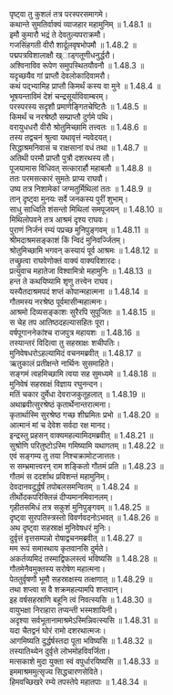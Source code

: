 

  
पृष्ट्वा तु कुशलं तत्र परस्परसमागमे।  
कथान्ते सुमतिर्वाक्यं व्याजहार महामुनिम् ॥ 1.48.1 ॥   
इमौ कुमारौ भद्रं ते देवतुल्यपराक्रमौ।  
गजसिंहगती वीरौ शार्दूलवृषभोपमौ ॥ 1.48.2 ॥   
पद्मपत्रविशालाक्षौ ख्ाड्गतूणीधनुर्द्धरौ।  
अश्विनाविव रूपेण समुपस्थितयौवनौ ॥ 1.48.3 ॥   
यदृच्छयैव गां प्राप्तौ देवलोकादिवामरौ।  
कथं पद्भ्यामिह प्राप्तौ किमर्थं कस्य वा मुने ॥ 1.48.4 ॥   
भूषयन्ताविमं देशं चन्द्रसूर्याविवाम्बरम्।  
परस्परस्य सदृशौ प्रमाणेङ्गितचेष्टितैः ॥ 1.48.5 ॥   
किमर्थं च नरश्रेष्ठौ सम्प्राप्तौ दुर्गमे पथि।  
वरायुधधरौ वीरौ श्रोतुमिच्छामि तत्त्वतः ॥ 1.48.6 ॥   
तस्य तद्वचनं श्रुत्वा यथावृत्तं न्यवेदयत्।  
सिद्धाश्रमनिवासं च राक्षसानां वधं तथा ॥ 1.48.7 ॥   
अतिथी परमौ प्राप्तौ पुत्रौ दशरथस्य तौ।  
पूजयामास विधिवत् सत्कारार्हौ महाबलौ ॥ 1.48.8 ॥   
ततः परमसत्कारं सुमतेः प्राप्य राघवौ।  
उष्य तत्र निशामेकां जग्मतुर्मिथिलां ततः ॥ 1.48.9 ॥   
तान् दृष्ट्वा मुनयः सर्वे जनकस्य पुरीं शुभाम्।  
साधु साध्विति शंसन्तो मिथिलां समपूजयन् ॥ 1.48.10 ॥   
मिथिलोपवने तत्र आश्रमं दृश्य राघवः।  
पुराणं निर्जनं रम्यं पप्रच्छ मुनिपुङ्गवम् ॥ 1.48.11 ॥   
श्रीमदाश्रमसङ्काशं किं न्विदं मुनिवर्ज्जितम्।  
श्रोतुमिच्छामि भगवन् कस्यायं पूर्व आश्रमः ॥ 1.48.12 ॥   
तच्छ्रुत्वा राघवेणोक्तं वाक्यं वाक्यविशारदः।  
प्रत्युवाच महातेजा विश्वामित्रो महामुनिः ॥ 1.48.13 ॥   
हन्त ते कथयिष्यामि शृणु तत्त्वेन राघव।  
यस्यैतदाश्रमपदं शप्तं कोपान्महात्मना ॥ 1.48.14 ॥   
गौतमस्य नरश्रेष्ठ पूर्वमासीन्महात्मनः।  
आश्रमो दिव्यसङ्काशः सुरैरपि सुपूजितः ॥ 1.48.15 ॥   
स चेह तप आतिष्ठदहल्यासहितः पूरा।  
वर्षपूगाननेकांश्च राजपुत्र महायशः ॥ 1.48.16 ॥   
तस्यान्तरं विदित्वा तु सहस्राक्षः शचीपतिः।  
मुनिवेषधरोऽहल्यामिदं वचनमब्रवीत् ॥ 1.48.17 ॥   
ऋतुकालं प्रतीक्षन्ते नार्थिनः सुसमाहिते।  
सङ्गमं त्वहमिच्छामि त्वया सह सुमध्यमे ॥ 1.48.18 ॥   
मुनिवेषं सहस्राक्षं विज्ञाय रघुनन्दन।  
मतिं चकार दुर्मेधा देवराजकुतूहलात् ॥ 1.48.19 ॥   
अथाब्रवीत्सुरश्रेष्ठं कृतार्थेनान्तरात्मना।  
कृतार्थास्मि सुरश्रेष्ठ गच्छ शीघ्रमितः प्रभो ॥ 1.48.20 ॥   
आत्मानं मां च देवेश सर्वदा रक्ष मानद।  
इन्द्रस्तु प्रहसन् वाक्यमहल्यामिदमब्रवीत् ॥ 1.48.21 ॥   
सुश्रोणि परितुष्टोऽस्मि गमिष्यामि यथागतम् ॥ 1.48.22 ॥   
एवं सङ्गम्य तु तया निश्चक्रामोटजात्ततः।  
स सम्भ्रमात्त्वरन् राम शङ्कितो गौतमं प्रति ॥ 1.48.23 ॥   
गौतमं स ददर्शाथ प्रविशन्तं महामुनिम्।  
देवदानवदुर्द्धर्षं तपोबलसमन्वितम् ॥ 1.48.24 ॥   
तीर्थोदकपरिक्लिन्नं दीप्यमानमिवानलम्।  
गृहीतसमिधं तत्र सकुशं मुनिपुङ्गवम् ॥ 1.48.25 ॥   
दृष्ट्वा सुरपतिस्त्रस्तो विवर्णवदनोऽभवत् ॥ 1.48.26 ॥   
अथ दृष्ट्वा सहस्राक्षं मुनिवेषधरं मुनिः।  
दुर्वृत्तं वृत्तसम्पन्नो रोषाद्वचनमब्रवीत् ॥ 1.48.27 ॥   
मम रूपं समास्थाय कृतवानसि दुर्मते।  
अकर्तव्यमिदं तस्माद्विफलस्त्वं भविष्यसि ॥ 1.48.28 ॥   
गौतमेनैवमुक्तस्य सरोषेण महात्मना।  
पेततुर्वृषणौ भूमौ सहस्राक्षस्य तत्क्षणात् ॥ 1.48.29 ॥   
तथा शप्त्वा स वै शक्रमहल्यामपि शप्तवान्।  
इह वर्षसहस्राणि बहूनि त्वं निवत्स्यसि ॥ 1.48.30 ॥   
वायुभक्षा निराहारा तप्यन्ती भस्मशायिनी।  
अदृश्या सर्वभूतानामाश्रमेऽस्मिन्निवत्स्यसि ॥ 1.48.31 ॥   
यदा चैतद्वनं घोरं रामो दशरथात्मजः।  
आगमिष्यति दुर्द्धर्षस्तदा पूता भविष्यसि ॥ 1.48.32 ॥   
तस्यातिथ्येन दुर्वृत्ते लोभमोहविवर्जिता।  
मत्सकाशे मुदा युक्ता स्वं वपुर्धारयिष्यसि ॥ 1.48.33 ॥   
इममाश्रममुत्सृज्य सिद्धचारणसेविते।  
हिमवच्छिखरे रम्ये तपस्तेपे महातपाः ॥ 1.48.34 ॥   
